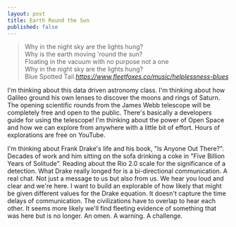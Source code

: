 ```yaml
---
layout: post
title: Earth Round the Sun
published: false
---
```


<blockquote class="quoteback" darkmode="true" data-title="Blue Spotted Tail" data-author="Fleet Foxes" cite="https://www.fleetfoxes.co/music/helplessness-blues">
<div>
Why in the night sky are the lights hung?<br>
Why is the earth moving 'round the sun?<br>
Floating in the vacuum with no purpose not a one<br>
Why in the night sky are the lights hung?
</div>
<footer>Blue Spotted Tail<cite> <a href="https://www.fleetfoxes.co/music/helplessness-blues">https://www.fleetfoxes.co/music/helplessness-blues</a></cite></footer>
</blockquote><script src="https://cdn.jsdelivr.net/gh/Blogger-Peer-Review/quotebacks@1/quoteback.js"></script>

I'm thinking about this data driven astronomy class. I'm thinking about how Galileo ground his own lenses to discover the moons and rings of Saturn. The opening scientific rounds from the James Webb telescope will be completely free and open to the public. There's basically a developers guide for using the telescope! 
I'm thinking about the power of Open Space and how we can explore from anywhere with a little bit of effort. Hours of explorations are free on YouTube. 

I'm thinking about Frank Drake's life and his book, "Is Anyone Out There?". Decades of work and him sitting on the sofa drinking a coke in "Five Billion Years of Solitude". Reading about the Rio 2.0 scale for the significance of a detection. What Drake really longed for is a bi-directional communication. A real chat. Not just a message to us but also from us. We hear you loud and clear and we're here. 
I want to build an explorable of how likely that might be given different values for the Drake equation. It doesn't capture the time delays of communication. The civilizations have to overlap to hear each other. It seems more likely we'll find fleeting evidence of something that was here but is no longer. An omen. A warning. A challenge. 